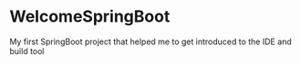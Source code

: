 # WelcomeSpringBoot
My first SpringBoot project that helped me to get introduced to the IDE and  build tool
